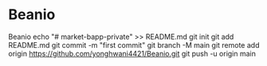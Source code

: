 # Beanio
Beanio
echo "# market-bapp-private" >> README.md
git init
git add README.md
git commit -m "first commit"
git branch -M main
git remote add origin https://github.com/yonghwani4421/Beanio.git
git push -u origin main

